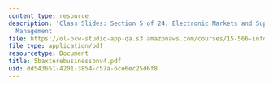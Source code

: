 ```yaml
---
content_type: resource
description: 'Class Slides: Section 5 of 24. Electronic Markets and Supply Change
  Management'
file: https://ol-ocw-studio-app-qa.s3.amazonaws.com/courses/15-566-information-technology-as-an-integrating-force-in-manufacturing-spring-2003/dd54365142013854c57a6ce6ec25d6f8_5baxterebusinessbnv4.pdf
file_type: application/pdf
resourcetype: Document
title: 5baxterebusinessbnv4.pdf
uid: dd543651-4201-3854-c57a-6ce6ec25d6f8
---
```


